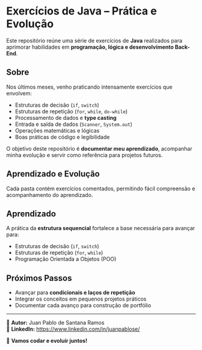 # Exercícios de Java – Prática e Evolução

Este repositório reúne uma série de exercícios de **Java** realizados para aprimorar habilidades em **programação, lógica e desenvolvimento Back-End**.

## Sobre

Nos últimos meses, venho praticando intensamente exercícios que envolvem:
- Estruturas de decisão (`if`, `switch`)  
- Estruturas de repetição (`for`, `while`, `do-while`)  
- Processamento de dados e **type casting**  
- Entrada e saída de dados (`Scanner`, `System.out`)  
- Operações matemáticas e lógicas  
- Boas práticas de código e legibilidade

O objetivo deste repositório é **documentar meu aprendizado**, acompanhar minha evolução e servir como referência para projetos futuros.

## Aprendizado e Evolução

Cada pasta contém exercícios comentados, permitindo fácil compreensão e acompanhamento do aprendizado.

## Aprendizado

A prática da **estrutura sequencial** fortalece a base necessária para avançar para:
- Estruturas de decisão (`if`, `switch`)  
- Estruturas de repetição (`for`, `while`)  
- Programação Orientada a Objetos (POO)  

## Próximos Passos

- Avançar para **condicionais e laços de repetição**  
- Integrar os conceitos em pequenos projetos práticos  
- Documentar cada avanço para construção de portfólio  

---

📌 **Autor:** Juan Pablo de Santana Ramos  
📌 **LinkedIn:** https://www.linkedin.com/in/juanpablose/

🚀 **Vamos codar e evoluir juntos!**
